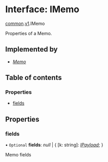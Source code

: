 # Interface: IMemo

[common](../modules/proto.temporal.api.common.md).[v1](../modules/proto.temporal.api.common.v1.md).IMemo

Properties of a Memo.

## Implemented by

* [*Memo*](../classes/proto.temporal.api.common.v1.memo.md)

## Table of contents

### Properties

- [fields](proto.temporal.api.common.v1.imemo.md#fields)

## Properties

### fields

• `Optional` **fields**: *null* \| { [k: string]: [*IPayload*](proto.temporal.api.common.v1.ipayload.md);  }

Memo fields
